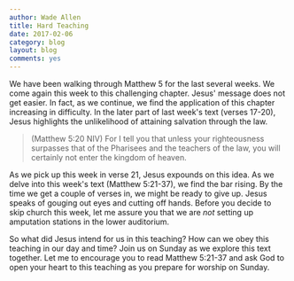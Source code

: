 ```yaml
---
author: Wade Allen
title: Hard Teaching
date: 2017-02-06
category: blog
layout: blog
comments: yes
---
```

 
We have been walking through Matthew 5 for the last several weeks. We come again this week to this challenging chapter. Jesus' message does not get easier. In fact, as we continue, we find the application of this chapter increasing in difficulty. In the later part of last week's text (verses 17-20), Jesus highlights the unlikelihood of attaining salvation through the law.

>(Matthew 5:20 NIV) For I tell you that unless your righteousness surpasses that of the Pharisees and the teachers of the law, you will certainly not enter the kingdom of heaven.

As we pick up this week in verse 21, Jesus expounds on this idea. As we delve into this week's text (Matthew 5:21-37), we find the bar rising. By the time we get a couple of verses in, we might be ready to give up. Jesus speaks of gouging out eyes and cutting off hands. Before you decide to skip church this week, let me assure you that we are _not_ setting up amputation stations in the lower auditorium. 

So what did Jesus intend for us in this teaching? How can we obey this teaching in our day and time? Join us on Sunday as we explore this text together. Let me to encourage you to read Matthew 5:21-37 and ask God to open your heart to this teaching as you prepare for worship on Sunday.


